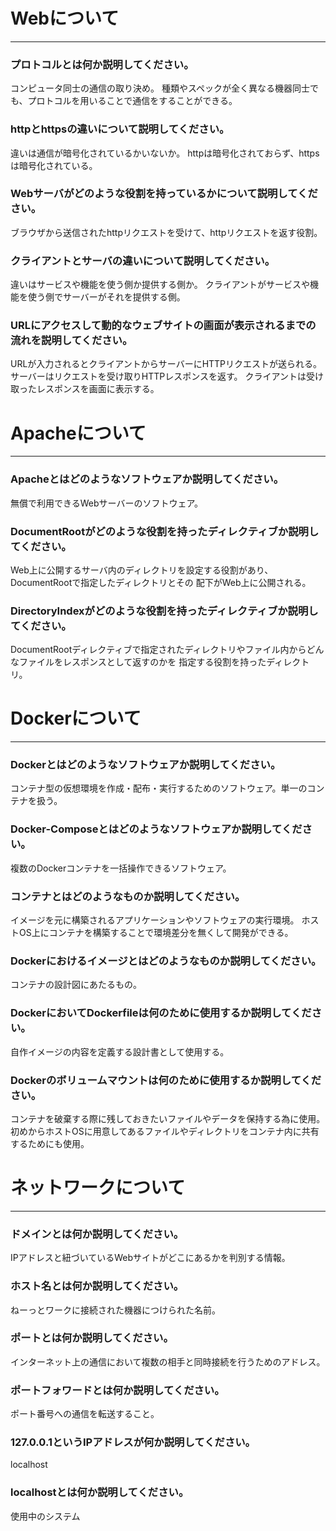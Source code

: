 # Webについて
---
### プロトコルとは何か説明してください。
コンピュータ同士の通信の取り決め。
種類やスペックが全く異なる機器同士でも、プロトコルを用いることで通信をすることができる。


### httpとhttpsの違いについて説明してください。
違いは通信が暗号化されているかいないか。
httpは暗号化されておらず、httpsは暗号化されている。


### Webサーバがどのような役割を持っているかについて説明してください。
ブラウザから送信されたhttpリクエストを受けて、httpリクエストを返す役割。


### クライアントとサーバの違いについて説明してください。
違いはサービスや機能を使う側か提供する側か。
クライアントがサービスや機能を使う側でサーバーがそれを提供する側。


### URLにアクセスして動的なウェブサイトの画面が表示されるまでの流れを説明してください。
URLが入力されるとクライアントからサーバーにHTTPリクエストが送られる。サーバーはリクエストを受け取りHTTPレスポンスを返す。
クライアントは受け取ったレスポンスを画面に表示する。



# Apacheについて
---
### Apacheとはどのようなソフトウェアか説明してください。
無償で利用できるWebサーバーのソフトウェア。


### DocumentRootがどのような役割を持ったディレクティブか説明してください。
Web上に公開するサーバ内のディレクトリを設定する役割があり、DocumentRootで指定したディレクトリとその
配下がWeb上に公開される。


### DirectoryIndexがどのような役割を持ったディレクティブか説明してください。
DocumentRootディレクティブで指定されたディレクトリやファイル内からどんなファイルをレスポンスとして返すのかを
指定する役割を持ったディレクトリ。



# Dockerについて
---
### Dockerとはどのようなソフトウェアか説明してください。
コンテナ型の仮想環境を作成・配布・実行するためのソフトウェア。単一のコンテナを扱う。


### Docker-Composeとはどのようなソフトウェアか説明してください。
複数のDockerコンテナを一括操作できるソフトウェア。


### コンテナとはどのようなものか説明してください。
イメージを元に構築されるアプリケーションやソフトウェアの実行環境。
ホストOS上にコンテナを構築することで環境差分を無くして開発ができる。


### Dockerにおけるイメージとはどのようなものか説明してください。
コンテナの設計図にあたるもの。


### DockerにおいてDockerfileは何のために使用するか説明してください。
自作イメージの内容を定義する設計書として使用する。


### Dockerのボリュームマウントは何のために使用するか説明してください。
コンテナを破棄する際に残しておきたいファイルやデータを保持する為に使用。
初めからホストOSに用意してあるファイルやディレクトリをコンテナ内に共有するためにも使用。


# ネットワークについて
---
### ドメインとは何か説明してください。
IPアドレスと紐づいているWebサイトがどこにあるかを判別する情報。


### ホスト名とは何か説明してください。
ねーっとワークに接続された機器につけられた名前。


### ポートとは何か説明してください。
インターネット上の通信において複数の相手と同時接続を行うためのアドレス。


### ポートフォワードとは何か説明してください。
ポート番号への通信を転送すること。


### 127.0.0.1というIPアドレスが何か説明してください。
localhost


### localhostとは何か説明してください。
使用中のシステム



